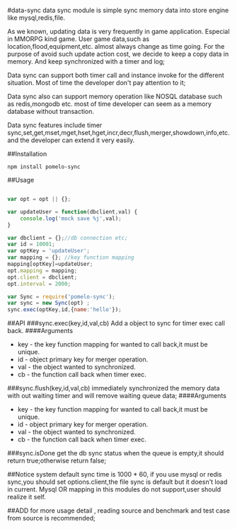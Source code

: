 #data-sync
data sync module is simple sync memory data into store engine like mysql,redis,file.

As we known, updating data is very frequently in game application. Especial in MMORPG kind game. User game data,such as location,flood,equipment,etc. almost always change as time going. For the purpose of avoid such update action cost, we decide to keep a copy data in memory. And keep synchronized with a timer and log;

Data sync can support both timer call and instance invoke for the different
situation. Most of time the developer don't pay attention to it;

Data sync also can support memory operation like NOSQL database such as
redis,mongodb etc. most of time developer can seem as a memory database without
transaction.

Data sync features include timer sync,set,get,mset,mget,hset,hget,incr,decr,flush,merger,showdown,info,etc. and the developer can extend it very easily.

##Installation
```
npm install pomelo-sync
```

##Usage
``` javascript

var opt = opt || {};

var updateUser = function(dbclient,val) {
    console.log('mock save %j',val);
}

var dbclient = {};//db connection etc;
var id = 10001;
var optKey = 'updateUser';
var mapping = {}; //key function mapping 
mapping[optKey]=updateUser;
opt.mapping = mapping;
opt.client = dbclient;
opt.interval = 2000;

var Sync = require('pomelo-sync');
var sync = new Sync(opt) ;
sync.exec(optKey,id,{name:'hello'});

``` 

##API
###sync.exec(key,id,val,cb)
Add a object to sync for timer exec call back. 
####Arguments
+ key - the key function mapping for wanted to call back,it must be unique.
+ id - object primary key for merger operation. 
+ val -  the object wanted to synchronized. 
+ cb - the function call back when timer exec.

###sync.flush(key,id,val,cb)
immediately synchronized the memory data with out waiting timer and will remove
waiting queue data;
####Arguments
+ key - the key function mapping for wanted to call back,it must be unique.
+ id - object primary key for merger operation. 
+ val -  the object wanted to synchronized. 
+ cb - the function call back when timer exec.

###sync.isDone
get the db sync status when the queue is empty,it should return true;otherwise
return false;

  

##Notice 
system default sync time is 1000 * 60,
if you use mysql or redis sync,you should set options.client,the file sync is default but it doesn't load in current.
Mysql OR mapping in this modules do not support,user should realize it self.

##ADD
for more usage detail , reading source and benchmark and test case from
source is recommended;

